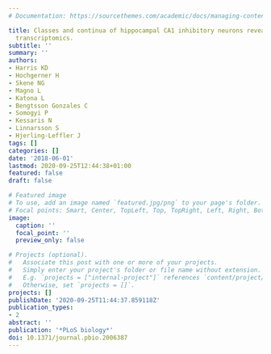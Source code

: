 ```yaml
---
# Documentation: https://sourcethemes.com/academic/docs/managing-content/

title: Classes and continua of hippocampal CA1 inhibitory neurons revealed by single-cell
  transcriptomics.
subtitle: ''
summary: ''
authors:
- Harris KD
- Hochgerner H
- Skene NG
- Magno L
- Katona L
- Bengtsson Gonzales C
- Somogyi P
- Kessaris N
- Linnarsson S
- Hjerling-Leffler J
tags: []
categories: []
date: '2018-06-01'
lastmod: 2020-09-25T12:44:38+01:00
featured: false
draft: false

# Featured image
# To use, add an image named `featured.jpg/png` to your page's folder.
# Focal points: Smart, Center, TopLeft, Top, TopRight, Left, Right, BottomLeft, Bottom, BottomRight.
image:
  caption: ''
  focal_point: ''
  preview_only: false

# Projects (optional).
#   Associate this post with one or more of your projects.
#   Simply enter your project's folder or file name without extension.
#   E.g. `projects = ["internal-project"]` references `content/project/deep-learning/index.md`.
#   Otherwise, set `projects = []`.
projects: []
publishDate: '2020-09-25T11:44:37.859118Z'
publication_types:
- 2
abstract: ''
publication: '*PLoS biology*'
doi: 10.1371/journal.pbio.2006387
---
```


